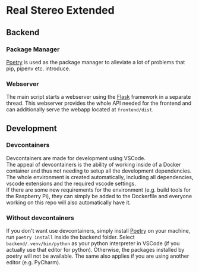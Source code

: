 # Real Stereo Extended

## Backend

### Package Manager
[Poetry](https://python-poetry.org) is used as the package manager to alleviate a lot of problems that pip, pipenv etc. introduce.

### Webserver
The main script starts a webserver using the [Flask](https://flask.palletsprojects.com) framework in a separate thread. This webserver provides the whole API needed for the frontend and can additionally serve the webapp located at `frontend/dist`.


## Development

### Devcontainers
Devcontainers are made for development using VSCode.  
The appeal of devcontainers is the ability of working inside of a Docker container and thus not needing to setup all the development dependencies. The whole environment is created automatically, including all dependencies, vscode extensions and the required vscode settings.  
If there are some new requirements for the environment (e.g. build tools for the Raspberry Pi), they can simply be added to the Dockerfile and everyone working on this repo will also automatically have it.

### Without devcontainers
If you don't want use devcontainers, simply install [Poetry](https://python-poetry.org) on your machine, run `poetry install` inside the backend folder. Select `backend/.venv/bin/python` as your python interpreter in VSCode (if you actually use that editor for python). Otherwise, the packages installed by poetry will not be available. The same also applies if you are using another editor (e.g. PyCharm).